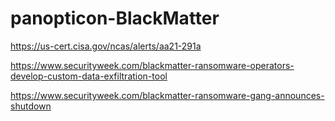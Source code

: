 # panopticon-BlackMatter

https://us-cert.cisa.gov/ncas/alerts/aa21-291a

https://www.securityweek.com/blackmatter-ransomware-operators-develop-custom-data-exfiltration-tool

https://www.securityweek.com/blackmatter-ransomware-gang-announces-shutdown
